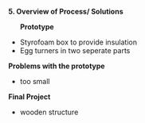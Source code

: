 <b>5. Overview of Process/ Solutions</b>

<ul>

<b>Prototype</b>
<li>Styrofoam box to provide insulation</li>
<li>Egg turners in two seperate parts</li>

</ul>

<b>Problems with the prototype</b>

<ul>

<li>too small</li>

</ul>

<b>Final Project</b>

<ul>
<li>wooden structure</li>

</ul>
